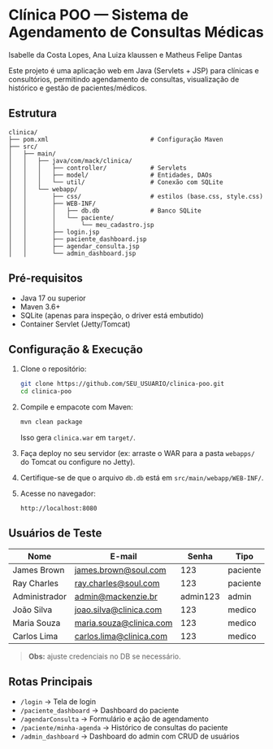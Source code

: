 # Clínica POO — Sistema de Agendamento de Consultas Médicas
Isabelle da Costa Lopes, Ana Luiza klaussen e Matheus Felipe Dantas 

Este projeto é uma aplicação web em Java (Servlets + JSP) para clínicas e consultórios, permitindo agendamento de consultas, visualização de histórico e gestão de pacientes/médicos.

## Estrutura

```
clinica/
├── pom.xml                            # Configuração Maven
├── src/
│   ├── main/
│   │   ├── java/com/mack/clinica/
│   │   │   ├── controller/            # Servlets
│   │   │   ├── model/                 # Entidades, DAOs
│   │   │   └── util/                  # Conexão com SQLite
│   │   └── webapp/
│   │       ├── css/                   # estilos (base.css, style.css)
│   │       ├── WEB-INF/
│   │       │   ├── db.db              # Banco SQLite
│   │       │   └── paciente/
│   │       │       └── meu_cadastro.jsp
│   │       ├── login.jsp
│   │       ├── paciente_dashboard.jsp
│   │       ├── agendar_consulta.jsp
│   │       └── admin_dashboard.jsp
```

## Pré-requisitos

* Java 17 ou superior
* Maven 3.6+
* SQLite (apenas para inspeção, o driver está embutido)
* Container Servlet (Jetty/Tomcat)

## Configuração & Execução

1. Clone o repositório:

   ```bash
   git clone https://github.com/SEU_USUARIO/clinica-poo.git
   cd clinica-poo
   ```

2. Compile e empacote com Maven:

   ```bash
   mvn clean package
   ```

   Isso gera `clinica.war` em `target/`.

3. Faça deploy no seu servidor (ex: arraste o WAR para a pasta `webapps/` do Tomcat ou configure no Jetty).

4. Certifique-se de que o arquivo `db.db` está em `src/main/webapp/WEB-INF/`.

5. Acesse no navegador:

   ```
   http://localhost:8080
   ```

## Usuários de Teste

| Nome          | E-mail                  | Senha    | Tipo     |
| ------------- | ----------------------  | -------- | -------- |
|James Brown    |james.brown@soul.com     |123       |paciente  |
|Ray Charles    |ray.charles@soul.com     |123       |paciente  |
|Administrador  |admin@mackenzie.br       |admin123  |admin     |
|João Silva     |joao.silva@clinica.com   |123       |medico    |
|Maria Souza    |maria.souza@clinica.com  |123       |medico    |
|Carlos Lima    |carlos.lima@clinica.com  |123       |medico    |

> **Obs:** ajuste credenciais no DB se necessário.

## Rotas Principais

* `/login` → Tela de login
* `/paciente_dashboard` → Dashboard do paciente
* `/agendarConsulta` → Formulário e ação de agendamento
* `/paciente/minha-agenda` → Histórico de consultas do paciente
* `/admin_dashboard` → Dashboard do admin com CRUD de usuários
